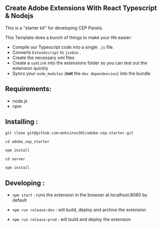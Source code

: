 ## Create Adobe Extensions With React Typescript & Nodejs


This is a "starter kit" for developing CEP Panels.

This Template does a bunch of things to make your life easier:

- Compile our Typescript code into a single `.js` file.
- Converts `Extendscript`  to `jsxbin` .
- Create the necessary xml files
- Create a `symlink` into the extensions folder so you can test out the extension quickly
- Syncs your `node_modules` (**not** the `dev dependencies`) into the bundle



## Requirements:

- node.js
- npm

## Installing :

``` shell
git clone git@github.com:mohsinxx365/adobe-cep-starter.git

cd adobe_cep_starter

npm install

cd server 

npm install
```

## Developing :

- `npm start` : runs the extension in the browser at localhost:8080 by default

- `npm run release:dev`  : will build, deploy and archive the extension

- `npm run release:prod`  : will build and deploy the extension
